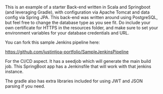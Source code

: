 This is an example of a starter Back-end written in Scala and Springboot (and leveraging Gradle), with configuration via Apache Tomcat and
data config via Spring JPA. This back-end was written around using PostgreSQL, but feel free to change the database
type as you see fit. Do include your own certificate for HTTPS in the resources folder, and make sure to set your
environment variables for your database credentials and URL. 

You can fork this sample Jenkins pipeline here:

https://github.com/justintjoa-portfolio/SampleJenkinsPipeline

For the CI/CD aspect. It has a seedjob which will generate the main build job. This SpringBoot app has a Jenkinsfile
that will work with that jenkins instance.

The gradle also has extra libraries included for using JWT and JSON parsing if you need. 

